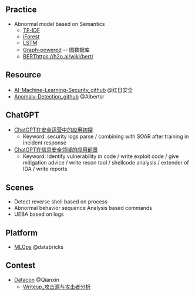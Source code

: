 ## Practice
- Abnormal model based on Semantics
  - [TF-IDF](https://monkeylearn.com/blog/what-is-tf-idf/)
  - [iForest](https://zhuanlan.zhihu.com/p/25040651)
  - [LSTM](https://colah.github.io/posts/2015-08-Understanding-LSTMs/)
  - [Graph-powered](https://www.tigergraph.com.cn/)  -- 图数据库  
  - [BERT]()https://h2o.ai/wiki/bert/
  
## Resource
- [AI-Machine-Learning-Security_github](https://github.com/hongriSec/AI-Machine-Learning-Security)  @红日安全
- [Anomaly-Detection_github](https://github.com/Albertsr/Anomaly-Detection)  @Albertsr


## ChatGPT
- [ChatGPT在安全运营中的应用初探](https://mp.weixin.qq.com/s/QqoVOAgzXzHafvZmtXWTxg)
  - Keyword: security logs parse / combining with SOAR after training in incident response
- [ChatGPT在信息安全领域的应用前景](https://mp.weixin.qq.com/s?__biz=MzIyODYzNTU2OA==&mid=2247493920&idx=1&sn=629091ac3d819cbd41891162428f0562)
  -  Keyword: Identify vulnerability in code / write exploit code / give mitigation advice / write recon tool / shellcode analysis / extender of IDA / write reports

## Scenes
- Detect reverse shell based on process
- Abnormal behavior sequence Analysis based commands
- UEBA based on logs


## Platform
- [MLOps](https://www.databricks.com/glossary/mlops)  @databricks


## Contest
- [Datacon](https://datacon.qianxin.com/blog/archives/category/%E8%B5%9B%E9%A2%98writeup)  @Qianxin
  - [Writeup_攻击源与攻击者分析](https://github.com/ReAbout/Datacon2019-WriteUp)
